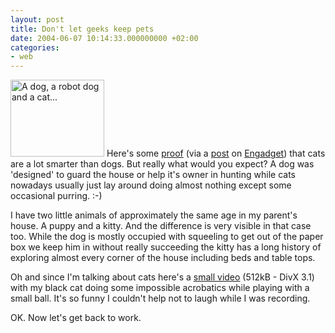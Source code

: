 ```yaml
---
layout: post
title: Don't let geeks keep pets
date: 2004-06-07 10:14:33.000000000 +02:00
categories:
- web
---
```

<img src="https://content.rusiczki.net/blogpics/dog_robot_dog_and_cat.jpg" width="150" height="123" border="0" class="postimage" alt="A dog, a robot dog and a cat..." /> Here's some <a href="http://pt.textamerica.com/?r=903249">proof</a> (via a <a href="http://www.engadget.com/entry/0253838737315705/">post</a> on <a href="http://www.engadget.com">Engadget</a>) that cats are a lot smarter than dogs. But really what would you expect? A dog was 'designed' to guard the house or help it's owner in hunting while cats nowadays usually just lay around doing almost nothing except some occasional purring. :-)

I have two little animals of approximately the same age in my parent's house. A puppy and a kitty. And the difference is very visible in that case too. While the dog is mostly occupied with squeeling to get out of the paper box we keep him in without really succeeding the kitty has a long history of exploring almost every corner of the house including beds and table tops.

Oh and since I'm talking about cats here's a <a href="https://content.rusiczki.net/blogstuff/cat.avi">small video</a> (512kB - DivX 3.1) with my black cat doing some impossible acrobatics while playing with a small ball. It's so funny I couldn't help not to laugh while I was recording.

OK. Now let's get back to work.
